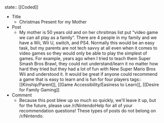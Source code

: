 state:: [[Coded]]

- Title
	- Christmas Present for my Mother
- Post
	- My mother is 50 years old and on her chrsitmas list put “video game we can all play as a family”. There are 4 people in my family and we have a Wii, Wii U, switch, and PS4. Normally this would be an easy task, but my parents are not tech savvy at all even when it comes to video games so they would only be able to play the simplest of games. For example, years ago when I tried to teach them Super Smash Bros Brawl, they could not understand/learn it no matter how hard they tried but they had a lot of fun with New Super Mario Bros Wii and understood it. It would be great if anyone could recommend a game that is easy to learn and is fun for four players
	  tags:: [[Kinship/Parent]], [[Game Accessibility/Easiness to Learn]], [[Desire for Family Gaming]]
- Comment
	- Because this post blew up so much so quickly, we'll leave it up, but for the future, please use /r/NintendoHelp for all of your recommendation questions! These types of posts do not belong on /r/Nintendo.
